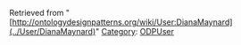 Retrieved from "[http://ontologydesignpatterns.org/wiki/User:DianaMaynard](../User/DianaMaynard)"
 [Category](http://ontologydesignpatterns.org/wiki/Special:Categories "Special:Categories"): [ODPUser](../Category/ODPUser "Category:ODPUser")